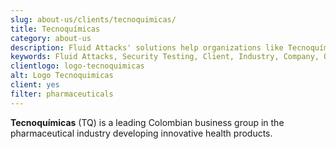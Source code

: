 ```yaml
---
slug: about-us/clients/tecnoquimicas/
title: Tecnoquímicas
category: about-us
description: Fluid Attacks' solutions help organizations like Tecnoquímicas to identify security vulnerabilities in their systems and manage their attack surfaces.
keywords: Fluid Attacks, Security Testing, Client, Industry, Company, Organization, Pentesting, Ethical Hacking, Tecnoquimicas
clientlogo: logo-tecnoquimicas
alt: Logo Tecnoquimicas
client: yes
filter: pharmaceuticals
---
```


**Tecnoquímicas** (TQ) is a leading Colombian business group
in the pharmaceutical industry
developing innovative health products.
